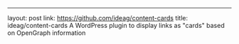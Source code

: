 ---
layout: post
link: https://github.com/ideag/content-cards
title: ideag/content-cards  A WordPress plugin to display links as "cards" based on OpenGraph information

